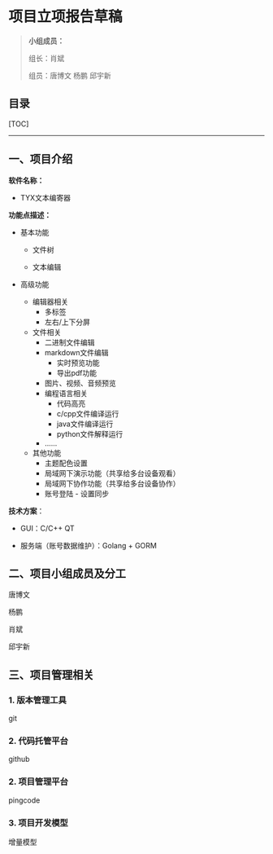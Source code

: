 # 项目立项报告草稿

> **小组成员：**
>
> 组长：肖斌
>
> 组员：唐博文 杨鹏 邱宇新

## 目录

[TOC]

---

## 一、项目介绍

**软件名称：**

- TYX文本编寄器

**功能点描述：**

- 基本功能

  - 文件树

  - 文本编辑

- 高级功能

  - 编辑器相关
    - 多标签
    - 左右/上下分屏
  - 文件相关
    - 二进制文件编辑
    - markdown文件编辑
      - 实时预览功能
      - 导出pdf功能
    - 图片、视频、音频预览
    - 编程语言相关
      - 代码高亮
      - c/cpp文件编译运行
      - java文件编译运行
      - python文件解释运行
    - ......
  - 其他功能
    - 主题配色设置
    - 局域网下演示功能（共享给多台设备观看）
    - 局域网下协作功能（共享给多台设备协作）
    - 账号登陆 - 设置同步

**技术方案**：

- GUI：C/C++ QT

- 服务端（账号数据维护）：Golang + GORM

## 二、项目小组成员及分工

唐博文

杨鹏

肖斌

邱宇新

## 三、项目管理相关

### 1. 版本管理工具

git

### 2. 代码托管平台

github

### 2. 项目管理平台

pingcode

### 3. 项目开发模型

增量模型

